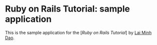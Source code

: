 # Ruby on Rails Tutorial: sample application

This is the sample application for
the [*Ruby on Rails Tutorial*]
by [Lai Minh Dao](framgia.vn).